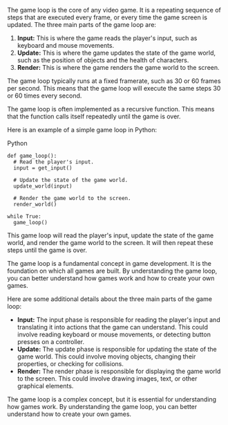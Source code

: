 The game loop is the core of any video game. It is a repeating sequence of steps that are executed every frame, or every time the game screen is updated. The three main parts of the game loop are:

1. **Input:** This is where the game reads the player's input, such as keyboard and mouse movements.
2. **Update:** This is where the game updates the state of the game world, such as the position of objects and the health of characters.
3. **Render:** This is where the game renders the game world to the screen.

The game loop typically runs at a fixed framerate, such as 30 or 60 frames per second. This means that the game loop will execute the same steps 30 or 60 times every second.

The game loop is often implemented as a recursive function. This means that the function calls itself repeatedly until the game is over.

Here is an example of a simple game loop in Python:

Python

```
def game_loop():
  # Read the player's input.
  input = get_input()

  # Update the state of the game world.
  update_world(input)

  # Render the game world to the screen.
  render_world()

while True:
  game_loop()
```


This game loop will read the player's input, update the state of the game world, and render the game world to the screen. It will then repeat these steps until the game is over.

The game loop is a fundamental concept in game development. It is the foundation on which all games are built. By understanding the game loop, you can better understand how games work and how to create your own games.

Here are some additional details about the three main parts of the game loop:

- **Input:** The input phase is responsible for reading the player's input and translating it into actions that the game can understand. This could involve reading keyboard or mouse movements, or detecting button presses on a controller.
- **Update:** The update phase is responsible for updating the state of the game world. This could involve moving objects, changing their properties, or checking for collisions.
- **Render:** The render phase is responsible for displaying the game world to the screen. This could involve drawing images, text, or other graphical elements.

The game loop is a complex concept, but it is essential for understanding how games work. By understanding the game loop, you can better understand how to create your own games.